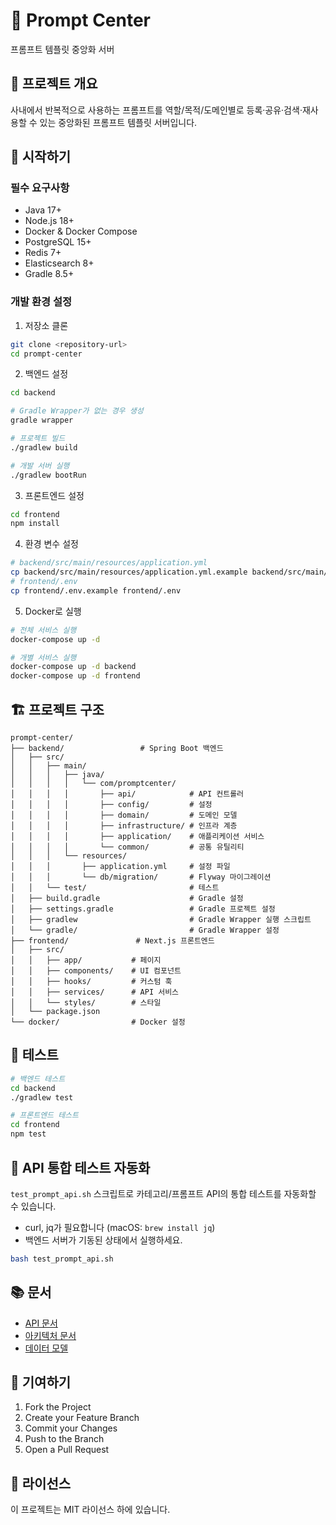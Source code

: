 # 🧩 Prompt Center

프롬프트 템플릿 중앙화 서버

## 📝 프로젝트 개요
사내에서 반복적으로 사용하는 프롬프트를 역할/목적/도메인별로 등록·공유·검색·재사용할 수 있는 중앙화된 프롬프트 템플릿 서버입니다.

## 🚀 시작하기

### 필수 요구사항
- Java 17+
- Node.js 18+
- Docker & Docker Compose
- PostgreSQL 15+
- Redis 7+
- Elasticsearch 8+
- Gradle 8.5+

### 개발 환경 설정

1. 저장소 클론
```bash
git clone <repository-url>
cd prompt-center
```

2. 백엔드 설정
```bash
cd backend

# Gradle Wrapper가 없는 경우 생성
gradle wrapper

# 프로젝트 빌드
./gradlew build

# 개발 서버 실행
./gradlew bootRun
```

3. 프론트엔드 설정
```bash
cd frontend
npm install
```

4. 환경 변수 설정
```bash
# backend/src/main/resources/application.yml
cp backend/src/main/resources/application.yml.example backend/src/main/resources/application.yml
# frontend/.env
cp frontend/.env.example frontend/.env
```

5. Docker로 실행
```bash
# 전체 서비스 실행
docker-compose up -d

# 개별 서비스 실행
docker-compose up -d backend
docker-compose up -d frontend
```

## 🏗️ 프로젝트 구조
```
prompt-center/
├── backend/                 # Spring Boot 백엔드
│   ├── src/
│   │   ├── main/
│   │   │   ├── java/
│   │   │   │   └── com/promptcenter/
│   │   │   │       ├── api/            # API 컨트롤러
│   │   │   │       ├── config/         # 설정
│   │   │   │       ├── domain/         # 도메인 모델
│   │   │   │       ├── infrastructure/ # 인프라 계층
│   │   │   │       ├── application/    # 애플리케이션 서비스
│   │   │   │       └── common/         # 공통 유틸리티
│   │   │   └── resources/
│   │   │       ├── application.yml     # 설정 파일
│   │   │       └── db/migration/       # Flyway 마이그레이션
│   │   └── test/                       # 테스트
│   ├── build.gradle                    # Gradle 설정
│   ├── settings.gradle                 # Gradle 프로젝트 설정
│   ├── gradlew                         # Gradle Wrapper 실행 스크립트
│   └── gradle/                         # Gradle Wrapper 설정
├── frontend/               # Next.js 프론트엔드
│   ├── src/
│   │   ├── app/           # 페이지
│   │   ├── components/    # UI 컴포넌트
│   │   ├── hooks/         # 커스텀 훅
│   │   ├── services/      # API 서비스
│   │   └── styles/        # 스타일
│   └── package.json
└── docker/                # Docker 설정
```

## 🧪 테스트
```bash
# 백엔드 테스트
cd backend
./gradlew test

# 프론트엔드 테스트
cd frontend
npm test
```

## 🧩 API 통합 테스트 자동화

`test_prompt_api.sh` 스크립트로 카테고리/프롬프트 API의 통합 테스트를 자동화할 수 있습니다.

- curl, jq가 필요합니다 (macOS: `brew install jq`)
- 백엔드 서버가 기동된 상태에서 실행하세요.

```bash
bash test_prompt_api.sh
```

## 📚 문서
- [API 문서](http://localhost:8080/swagger-ui.html)
- [아키텍처 문서](req/architecture.md)
- [데이터 모델](req/model.md)

## 🤝 기여하기
1. Fork the Project
2. Create your Feature Branch
3. Commit your Changes
4. Push to the Branch
5. Open a Pull Request

## 📄 라이선스
이 프로젝트는 MIT 라이선스 하에 있습니다.
